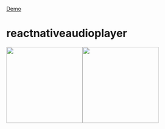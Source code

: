 [Demo](https://youtu.be/XwyAqjRocRQ)
# reactnativeaudioplayer
<div style="display:flex;">
<img src="https://res.cloudinary.com/navtech/image/upload/v1633172006/Screenshot_1630326375_di1p0w.png" style="object-fit:contain;" width="200"/>
<img src="https://res.cloudinary.com/navtech/image/upload/v1633172085/Screenshot_1630327377_hy1t9a.png" style="object-fit:contain;" width="200"/>
</div>
 
